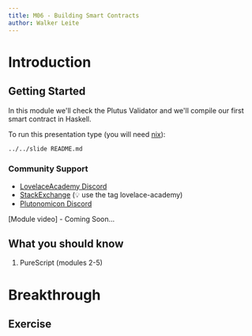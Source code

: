 ```yaml
---
title: M06 - Building Smart Contracts
author: Walker Leite
---
```

# Introduction

## Getting Started

In this module we'll check the Plutus Validator and we'll compile our first smart contract in Haskell.

To run this presentation type (you will need [nix](https://nixos.org)):

```sh
../../slide README.md
```

### Community Support

- [LovelaceAcademy Discord](https://discord.gg/fWP9eGdfZ8)
- [StackExchange](https://cardano.stackexchange.com/) (:bulb: use the tag lovelace-academy)
- [Plutonomicon Discord](https://discord.gg/gGFdGaUE)

[Module video] - Coming Soon...

## What you should know

1. PureScript (modules 2-5)

# Breakthrough

## Exercise 

